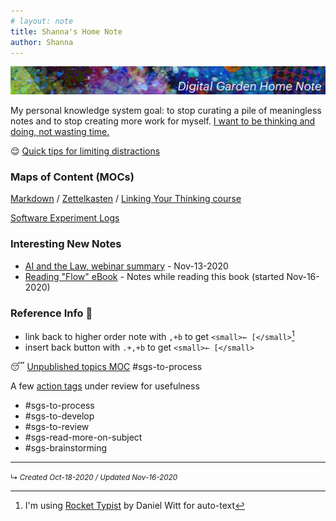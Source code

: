 ```yaml
---
# layout: note
title: Shanna's Home Note
author: Shanna
---
```


![](shanna-fyi/images/tumblr_static_1012x90-title.jpg)

My personal knowledge system goal: to stop curating a pile of meaningless notes and to stop creating more work for myself. <ins>I want to be thinking and doing, not wasting time.</ins>  

😌 [Quick tips for limiting distractions](zk-public/tips-for-focusing-on-thinking)
<br>


### Maps of Content (MOCs)

[Markdown](zk-public/-markdown.md) / [Zettelkasten](zk-public/-zettelkasten.md) / [Linking Your Thinking course](zk-public/-lyt-workshop-map.md)

[Software Experiment Logs](zk-public/program-software-experiments.md)


### Interesting New Notes
- [AI and the Law, webinar summary](zk-public/artificial-intelligence-and-law-webinar) - Nov-13-2020
- [Reading "Flow" eBook](zk-public/ebook-summary-flow) - Notes while reading this book (started Nov-16-2020)


### Reference Info 📌
- link back to higher order note with `,+b` to get `<small>← [</small>`[^2]
- insert back button with `.+,+b` to get `<small>← [</small>`

😴 [Unpublished topics MOC](zk-lyt-pks/mocs/private%20topics%20MOC.md) #sgs-to-process 


A few [action tags](planning-docs/Action%20Tags%20for%20PKM) under review for usefulness

- #sgs-to-process 
- #sgs-to-develop 
- #sgs-to-review 
- #sgs-read-more-on-subject 
- #sgs-brainstorming 




[^1]: Image from [Doist Blog](https://blog.doist.com/)
[^2]: I'm using [Rocket Typist](https://witt-software.com/rockettypist/) by Daniel Witt for auto-text


---

<small>↳ <i>Created Oct-18-2020 / Updated Nov-16-2020</i></small>

